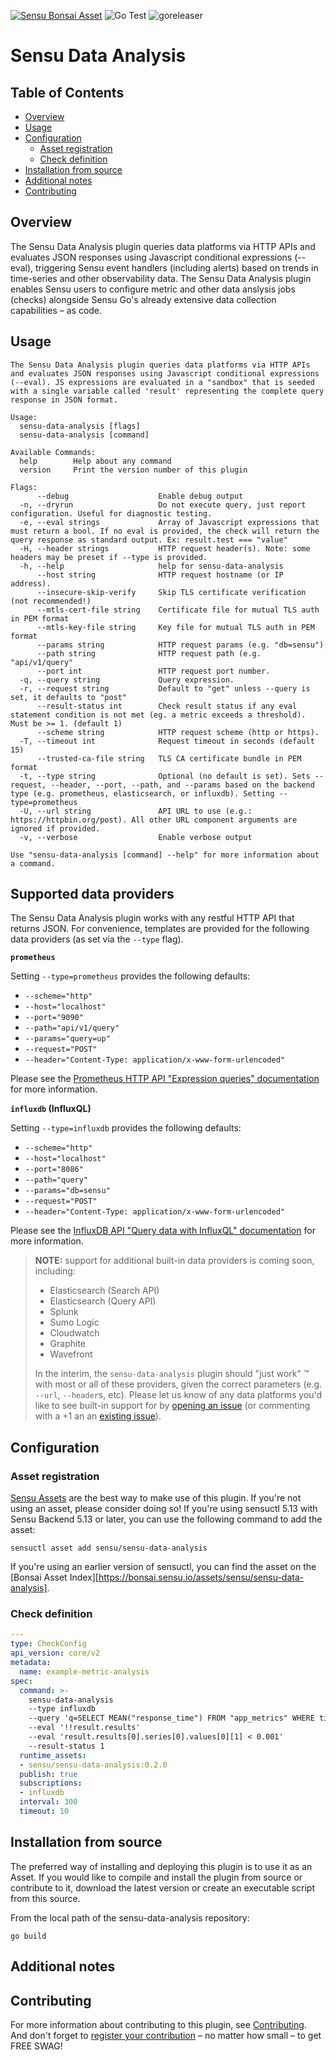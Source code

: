 [![Sensu Bonsai Asset](https://img.shields.io/badge/Bonsai-Download%20Me-brightgreen.svg?colorB=89C967&logo=sensu)](https://bonsai.sensu.io/assets/sensu/sensu-data-analysis)
![Go Test](https://github.com/sensu/sensu-data-analysis/workflows/Go%20Test/badge.svg)
![goreleaser](https://github.com/sensu/sensu-data-analysis/workflows/goreleaser/badge.svg)

# Sensu Data Analysis

## Table of Contents

- [Overview](#overview)
- [Usage](#usage)
- [Configuration](#configuration)
  - [Asset registration](#asset-registration)
  - [Check definition](#check-definition)
- [Installation from source](#installation-from-source)
- [Additional notes](#additional-notes)
- [Contributing](#contributing)

## Overview

The Sensu Data Analysis plugin queries data platforms via HTTP APIs and evaluates JSON responses using Javascript conditional expressions (--eval), triggering Sensu event handlers (including alerts) based on trends in time-series and other observability data.
The Sensu Data Analysis plugin enables Sensu users to configure metric and other data anslysis jobs (checks) alongside Sensu Go's already extensive data collection capabilities – as code.

## Usage

```
The Sensu Data Analysis plugin queries data platforms via HTTP APIs and evaluates JSON responses using Javascript conditional expressions (--eval). JS expressions are evaluated in a "sandbox" that is seeded with a single variable called 'result' representing the complete query response in JSON format.

Usage:
  sensu-data-analysis [flags]
  sensu-data-analysis [command]

Available Commands:
  help        Help about any command
  version     Print the version number of this plugin

Flags:
      --debug                    Enable debug output
  -n, --dryrun                   Do not execute query, just report configuration. Useful for diagnostic testing.
  -e, --eval strings             Array of Javascript expressions that must return a bool. If no eval is provided, the check will return the query response as standard output. Ex: result.test === "value"
  -H, --header strings           HTTP request header(s). Note: some headers may be preset if --type is provided.
  -h, --help                     help for sensu-data-analysis
      --host string              HTTP request hostname (or IP address).
      --insecure-skip-verify     Skip TLS certificate verification (not recommended!)
      --mtls-cert-file string    Certificate file for mutual TLS auth in PEM format
      --mtls-key-file string     Key file for mutual TLS auth in PEM format
      --params string            HTTP request params (e.g. "db=sensu")
      --path string              HTTP request path (e.g. "api/v1/query"
      --port int                 HTTP request port number.
  -q, --query string             Query expression.
  -r, --request string           Default to "get" unless --query is set, it defaults to "post"
      --result-status int        Check result status if any eval statement condition is not met (eg. a metric exceeds a threshold). Must be >= 1. (default 1)
      --scheme string            HTTP request scheme (http or https).
  -T, --timeout int              Request timeout in seconds (default 15)
      --trusted-ca-file string   TLS CA certificate bundle in PEM format
  -t, --type string              Optional (no default is set). Sets --request, --header, --port, --path, and --params based on the backend type (e.g. prometheus, elasticsearch, or influxdb). Setting --type=prometheus
  -U, --url string               API URL to use (e.g.: https://httpbin.org/post). All other URL component arguments are ignored if provided.
  -v, --verbose                  Enable verbose output

Use "sensu-data-analysis [command] --help" for more information about a command.
```

## Supported data providers

The Sensu Data Analysis plugin works with any restful HTTP API that returns JSON.
For convenience, templates are provided for the following data providers (as set via the `--type` flag).

**`prometheus`**

Setting `--type=prometheus` provides the following defaults:

- `--scheme="http"`
- `--host="localhost"`
- `--port="9090"`
- `--path="api/v1/query"`
- `--params="query=up"`
- `--request="POST"`
- `--header="Content-Type: application/x-www-form-urlencoded"`

Please see the [Prometheus HTTP API "Expression queries" documentation](https://prometheus.io/docs/prometheus/latest/querying/api/#expression-queries) for more information.

**`influxdb` (InfluxQL)**

Setting `--type=influxdb` provides the following defaults:

- `--scheme="http"`
- `--host="localhost"`
- `--port="8086"`
- `--path="query"`
- `--params="db=sensu"`
- `--request="POST"`
- `--header="Content-Type: application/x-www-form-urlencoded"`

Please see the [InfluxDB API "Query data with InfluxQL" documentation](https://docs.influxdata.com/influxdb/v1.8/guides/query_data/#query-data-with-influxql) for more information.

> **NOTE:** support for additional built-in data providers is coming soon, including:
>
> - Elasticsearch (Search API)
> - Elasticsearch (Query API)
> - Splunk
> - Sumo Logic
> - Cloudwatch
> - Graphite
> - Wavefront
>
> In the interim, the `sensu-data-analysis` plugin should "just work" ™️ with most or all of these providers, given the correct parameters (e.g. `--url`, `--header`s, etc).
> Please let us know of any data platforms you'd like to see built-in support for by [opening an issue](https://github.com/sensu/sensu-data-analysis/issues/new) (or commenting with a +1 an an [existing issue](https://github.com/sensu/sensu-data-analysis/issues)).

## Configuration

### Asset registration

[Sensu Assets][10] are the best way to make use of this plugin. If you're not using an asset, please
consider doing so! If you're using sensuctl 5.13 with Sensu Backend 5.13 or later, you can use the
following command to add the asset:

```
sensuctl asset add sensu/sensu-data-analysis
```

If you're using an earlier version of sensuctl, you can find the asset on the [Bonsai Asset Index][https://bonsai.sensu.io/assets/sensu/sensu-data-analysis].

### Check definition

```yml
---
type: CheckConfig
api_version: core/v2
metadata:
  name: example-metric-analysis
spec:
  command: >-
    sensu-data-analysis
    --type influxdb
    --query 'q=SELECT MEAN("response_time") FROM "app_metrics" WHERE time > now() - 1h'
    --eval '!!result.results'
    --eval 'result.results[0].series[0].values[0][1] < 0.001'
    --result-status 1
  runtime_assets:
  - sensu/sensu-data-analysis:0.2.0
  publish: true
  subscriptions:
  - influxdb
  interval: 300
  timeout: 10
```

## Installation from source

The preferred way of installing and deploying this plugin is to use it as an Asset.
If you would like to compile and install the plugin from source or contribute to it, download the latest version or create an executable script from this source.

From the local path of the sensu-data-analysis repository:

```
go build
```

## Additional notes

## Contributing

For more information about contributing to this plugin, see [Contributing][1].
And don't forget to [register your contribution](https://sensu.io/register-your-contribution) – no matter how small – to get FREE SWAG!

[1]: https://github.com/sensu/sensu-go/blob/master/CONTRIBUTING.md
[2]: https://github.com/sensu/sensu-plugin-sdk
[3]: https://github.com/sensu-plugins/community/blob/master/PLUGIN_STYLEGUIDE.md
[4]: https://github.com/sensu/check-plugin-template/blob/master/.github/workflows/release.yml
[5]: https://github.com/sensu/check-plugin-template/actions
[6]: https://docs.sensu.io/sensu-go/latest/reference/checks/
[7]: https://github.com/sensu/check-plugin-template/blob/master/main.go
[8]: https://bonsai.sensu.io/
[9]: https://github.com/sensu/sensu-plugin-tool
[10]: https://docs.sensu.io/sensu-go/latest/reference/assets/
